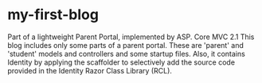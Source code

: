 # my-first-blog
Part of a lightweight Parent Portal, implemented by ASP. Core MVC 2.1
This blog includes only some parts of a parent portal. These are 'parent' and 'student' models and controllers and some startup files. 
Also, it contains Identity by applying the scaffolder to selectively add the source code provided in the Identity Razor Class Library (RCL). 

